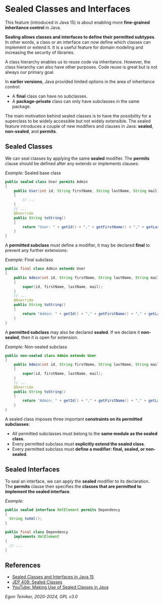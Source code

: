 # Sealed Classes and Interfaces

This feature (introduced in Java 15) is about enabling more **fine-grained inheritance control** in Java. 

**Sealing allows classes and interfaces to define their permitted subtypes**.
In other words, a class or an interface can now define which classes can implement or extend it. 
It is a useful feature for domain modeling and increasing the security of libraries.

A class hierarchy enables us to reuse code via inheritance. 
However, the class hierarchy can also have other purposes. 
Code reuse is great but is not always our primary goal.

In **earlier versions**, Java provided limited options in the area of inheritance control:
* A **final** class can have no subclasses.
* A **package-private** class can only have subclasses in the same package.

The main motivation behind sealed classes is to have the possibility for a superclass to be widely accessible 
but not widely extensible. The sealed feature introduces a couple of new modifiers and clauses in Java: 
**sealed**, **non-sealed**, and **permits**.

## Sealed Classes
We can seal classes by applying the same **sealed** modifier. 
The **permits** clause should be defined after any extends or implements clauses:

_Example_: Sealed base class 
```Java
public sealed class User permits Admin
{
    public User(int id, String firstName, String lastName, String mail) 
    {
        // ...
    }
    // ...
    @Override
    public String toString() 
    {
        return "User: " + getId() + "," + getFirstName() + "," + getLastName() + "," + getMail();
    }
}
```

A **permitted subclass** must define a modifier, it may be declared **final** to prevent any further extensions:

_Example_: Final subclass
```Java
public final class Admin extends User
{
    public Admin(int id, String firstName, String lastName, String mail)
    {
        super(id, firstName, lastName, mail);
    }
    // ...
    @Override
    public String toString()    
    {
        return "Admin: " + getId() + "," + getFirstName() + "," + getLastName() + "," + getMail();
    }
}
```

A **permitted subclass** may also be declared **sealed**. 
If we declare it **non-sealed**, then it is open for extension.

_Example_: Non-sealed subclass
```Java
public non-sealed class Admin extends User
{
    public Admin(int id, String firstName, String lastName, String mail)
    {
        super(id, firstName, lastName, mail);
    }
    // ...
    @Override
    public String toString()    
    {
        return "Admin: " + getId() + "," + getFirstName() + "," + getLastName() + "," + getMail();
    }
}
```

A sealed class imposes three important **constraints on its permitted subclasses**:
* All permitted subclasses must belong to the **same module as the sealed class**.
* Every permitted subclass must **explicitly extend the sealed class**.
* Every permitted subclass must **define a modifier: final, sealed, or non-sealed**.

## Sealed Interfaces
  To seal an interface, we can apply the **sealed** modifier to its declaration. 
  The **permits** clause then specifies the **classes that are permitted to implement the sealed interface**.

_Example_:
```Java
public sealed interface XmlElement permits Dependency
{
  String toXml();
}
```

```Java
public final class Dependency
    implements XmlElement 
{
  // ...
}
```


## References
* [Sealed Classes and Interfaces in Java 15](https://www.baeldung.com/java-sealed-classes-interfaces)
* [JEP 409: Sealed Classes](https://openjdk.java.net/jeps/409)
* [YouTube: Making Use of Sealed Classes in Java](https://youtu.be/Xkh5sa3vjTE)

*Egon Teiniker, 2020-2024, GPL v3.0* 

